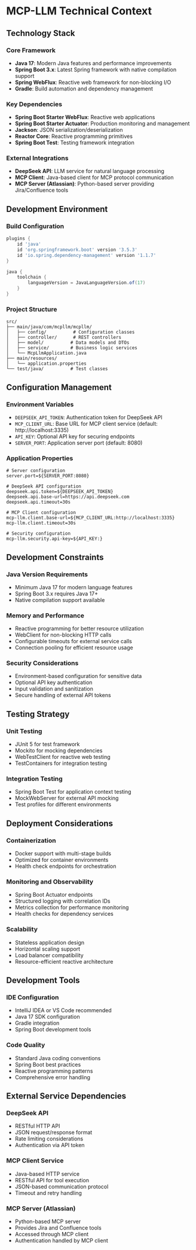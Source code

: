 # MCP-LLM Technical Context

## Technology Stack

### Core Framework
- **Java 17**: Modern Java features and performance improvements
- **Spring Boot 3.x**: Latest Spring framework with native compilation support
- **Spring WebFlux**: Reactive web framework for non-blocking I/O
- **Gradle**: Build automation and dependency management

### Key Dependencies
- **Spring Boot Starter WebFlux**: Reactive web applications
- **Spring Boot Starter Actuator**: Production monitoring and management
- **Jackson**: JSON serialization/deserialization
- **Reactor Core**: Reactive programming primitives
- **Spring Boot Test**: Testing framework integration

### External Integrations
- **DeepSeek API**: LLM service for natural language processing
- **MCP Client**: Java-based client for MCP protocol communication
- **MCP Server (Atlassian)**: Python-based server providing Jira/Confluence tools

## Development Environment

### Build Configuration
```gradle
plugins {
    id 'java'
    id 'org.springframework.boot' version '3.5.3'
    id 'io.spring.dependency-management' version '1.1.7'
}

java {
    toolchain {
        languageVersion = JavaLanguageVersion.of(17)
    }
}
```

### Project Structure
```
src/
├── main/java/com/mcpllm/mcpllm/
│   ├── config/          # Configuration classes
│   ├── controller/      # REST controllers
│   ├── model/          # Data models and DTOs
│   ├── service/        # Business logic services
│   └── McpLlmApplication.java
├── main/resources/
│   └── application.properties
└── test/java/          # Test classes
```

## Configuration Management

### Environment Variables
- `DEEPSEEK_API_TOKEN`: Authentication token for DeepSeek API
- `MCP_CLIENT_URL`: Base URL for MCP client service (default: http://localhost:3335)
- `API_KEY`: Optional API key for securing endpoints
- `SERVER_PORT`: Application server port (default: 8080)

### Application Properties
```properties
# Server configuration
server.port=${SERVER_PORT:8080}

# DeepSeek API configuration
deepseek.api.token=${DEEPSEEK_API_TOKEN}
deepseek.api.base-url=https://api.deepseek.com
deepseek.api.timeout=30s

# MCP Client configuration
mcp-llm.client.base-url=${MCP_CLIENT_URL:http://localhost:3335}
mcp-llm.client.timeout=30s

# Security configuration
mcp-llm.security.api-key=${API_KEY:}
```

## Development Constraints

### Java Version Requirements
- Minimum Java 17 for modern language features
- Spring Boot 3.x requires Java 17+
- Native compilation support available

### Memory and Performance
- Reactive programming for better resource utilization
- WebClient for non-blocking HTTP calls
- Configurable timeouts for external service calls
- Connection pooling for efficient resource usage

### Security Considerations
- Environment-based configuration for sensitive data
- Optional API key authentication
- Input validation and sanitization
- Secure handling of external API tokens

## Testing Strategy

### Unit Testing
- JUnit 5 for test framework
- Mockito for mocking dependencies
- WebTestClient for reactive web testing
- TestContainers for integration testing

### Integration Testing
- Spring Boot Test for application context testing
- MockWebServer for external API mocking
- Test profiles for different environments

## Deployment Considerations

### Containerization
- Docker support with multi-stage builds
- Optimized for container environments
- Health check endpoints for orchestration

### Monitoring and Observability
- Spring Boot Actuator endpoints
- Structured logging with correlation IDs
- Metrics collection for performance monitoring
- Health checks for dependency services

### Scalability
- Stateless application design
- Horizontal scaling support
- Load balancer compatibility
- Resource-efficient reactive architecture

## Development Tools

### IDE Configuration
- IntelliJ IDEA or VS Code recommended
- Java 17 SDK configuration
- Gradle integration
- Spring Boot development tools

### Code Quality
- Standard Java coding conventions
- Spring Boot best practices
- Reactive programming patterns
- Comprehensive error handling

## External Service Dependencies

### DeepSeek API
- RESTful HTTP API
- JSON request/response format
- Rate limiting considerations
- Authentication via API token

### MCP Client Service
- Java-based HTTP service
- RESTful API for tool execution
- JSON-based communication protocol
- Timeout and retry handling

### MCP Server (Atlassian)
- Python-based MCP server
- Provides Jira and Confluence tools
- Accessed through MCP client
- Authentication handled by MCP client
